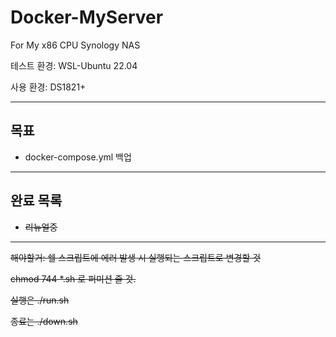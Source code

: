 Docker-MyServer
=================

For My x86 CPU Synology NAS

테스트 환경: WSL-Ubuntu 22.04

사용 환경: DS1821+

-----------------

목표
-----------------
- docker-compose.yml 백업

-----------------

완료 목록
-----------------
- ~~리뉴얼중~~

-----------------

~~해야할거: 쉘 스크립트에 에러 발생 시 실행되는 스크립트로 변경할 것~~

~~chmod 744 *.sh 로 퍼미션 줄 것.~~

~~실행은 ./run.sh~~

~~종료는 ./down.sh~~